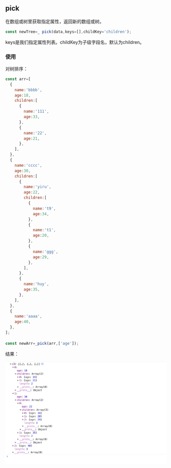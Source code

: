 ## pick

在数组或树里获取指定属性，返回新的数组或树。

```javascript
const newTree=_ pick(data,keys=[],childKey='children');

```

keys是我们指定属性列表。childKey为子级字段名，默认为children。

### 使用

对树排序：

```javascript
const arr=[
  {
    name:'bbbb',
    age:18,
    children:[
      {
        name:'111',
        age:33,
      },
      {
        name:'22',
        age:21,
      },
    ],
  },
  {
    name:'cccc',
    age:30,
    children:[
      {
        name:'yiru',
        age:22,
        children:[
          {
            name:'t9',
            age:34,
          },
          {
            name:'t1',
            age:20,
          },
          {
            name:'ggg',
            age:29,
          },
        ],
      },
      {
        name:'huy',
        age:35,
      },
    ],
  },
  {
    name:'aaaa',
    age:40,
  },
];

const newArr=_pick(arr,['age']);

```

结果：

![pick](./images/pick.png)












